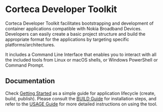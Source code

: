 # Corteca Developer Toolkit

Corteca Developer Toolkit facilitates bootstrapping and development of container applications compatible with Nokia Broadband Devices. Developers can easily create a basic project structure and build the appropriate format for the applications by targeting specific platforms/architectures.

It includes a Command Line Interface that enables you to interact with all the included tools from Linux or macOS shells, or Windows PowerShell or Command Prompt.

## Documentation
Check [Getting Started](doc/GettingStarted.md) as a simple guide for application lifecycle (create, build, publish).
Please consult the [BUILD Guide](doc/BUILD.md) for installation steps, and refer to the [USAGE Guide](doc/USAGE.md) for more detailed instructions on using the tool. 
